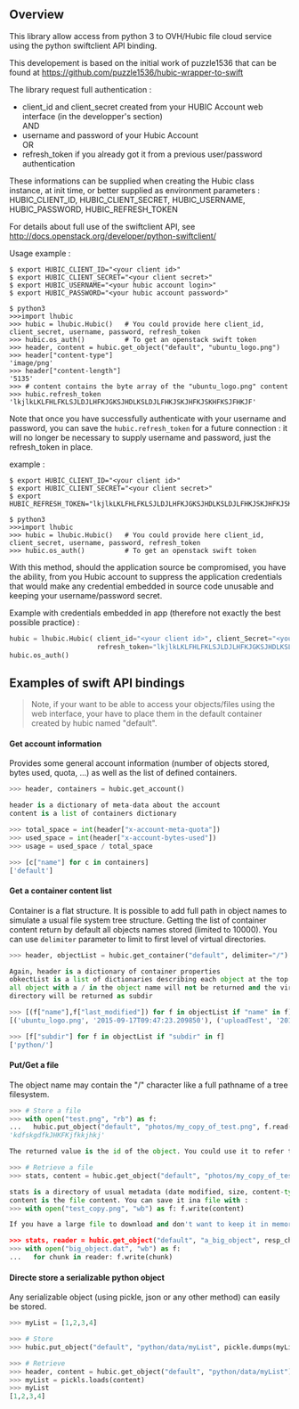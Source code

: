 ## Overview

This library allow access from python 3 to OVH/Hubic file cloud service using the python swiftclient API binding.

This developement is based on the initial work of puzzle1536 that can be found at https://github.com/puzzle1536/hubic-wrapper-to-swift


The library request full authentication :

 - client_id and client_secret created from your HUBIC Account web interface (in the developper's section)  
AND
 - username and password of your Hubic Account  
OR
 - refresh_token if you already got it from a previous user/password authentication

These informations can be supplied when creating the Hubic class instance, at init time, or better supplied as environment parameters : HUBIC_CLIENT_ID, HUBIC_CLIENT_SECRET, HUBIC_USERNAME, HUBIC_PASSWORD, HUBIC_REFRESH_TOKEN

For details about full use of the swiftclient API, see http://docs.openstack.org/developer/python-swiftclient/

Usage example :
```
$ export HUBIC_CLIENT_ID="<your client id>"
$ export HUBIC_CLIENT_SECRET="<your client secret>"
$ export HUBIC_USERNAME="<your hubic account login>"
$ export HUBIC_PASSWORD="<your hubic account password>"

$ python3
>>>import lhubic
>>> hubic = lhubic.Hubic()   # You could provide here client_id, client_secret, username, password, refresh_token
>>> hubic.os_auth()          # To get an openstack swift token
>>> header, content = hubic.get_object("default", "ubuntu_logo.png")
>>> header["content-type"]
'image/png'
>>> header["content-length"]
'5135'
>>> # content contains the byte array of the "ubuntu_logo.png" content
>>> hubic.refresh_token
'lkjlkLKLFHLFKLSJLDJLHFKJGKSJHDLKSLDJLFHKJSKJHFKJSKHFKSJFHKJF'
```

Note that once you have successfully authenticate with your username and password, you can save the ```hubic.refresh_token``` for a future connection : it will no longer be necessary to supply username and password, just the refresh_token in place.

example :
```
$ export HUBIC_CLIENT_ID="<your client id>"
$ export HUBIC_CLIENT_SECRET="<your client secret>"
$ export HUBIC_REFRESH_TOKEN="lkjlkLKLFHLFKLSJLDJLHFKJGKSJHDLKSLDJLFHKJSKJHFKJSKHFKSJFHKJF"

$ python3
>>>import lhubic
>>> hubic = lhubic.Hubic()   # You could provide here client_id, client_secret, username, password, refresh_token
>>> hubic.os_auth()          # To get an openstack swift token
```

With this method, should the application source be compromised, you have the ability, from you Hubic account to suppress the application credentials that would make any credential embedded in source code unusable and keeping your username/password secret.

Example with credentials embedded in app (therefore not exactly the best possible practice) :
```python
hubic = lhubic.Hubic( client_id="<your client id>", client_Secret="<your client secret>",
                      refresh_token="lkjlkLKLFHLFKLSJLDJLHFKJGKSJHDLKSLDJLFHKJSKJHFKJSKHFKSJFHKJF")
hubic.os_auth()
```

## Examples of swift API bindings

>Note, if your want to be able to access your objects/files using the web interface, your have to place them in the default container created by hubic named "default".

#### Get account information

Provides some general account information (number of objects stored, bytes used, quota, ...) as well as the list of defined containers.

```python
>>> header, containers = hubic.get_account()

header is a dictionary of meta-data about the account
content is a list of containers dictionary

>>> total_space = int(header["x-account-meta-quota"])
>>> used_space = int(header["x-account-bytes-used"])
>>> usage = used_space / total_space

>>> [c["name"] for c in containers]
['default']
```

#### Get a container content list

Container is a flat structure. It is possible to add full path in object names to simulate a usual file system tree structure.
Getting the list of container content return by default all objects names stored (limited to 10000). You can use ```delimiter``` parameter to limit to first level of virtual directories.

```python
>>> header, objectList = hubic.get_container("default", delimiter="/")

Again, header is a dictionary of container properties
obkectList is a list of dictionaries describing each object at the top container level
all object with a / in the object name will not be returned and the virtual
directory will be returned as subdir

>>> [(f["name"],f["last_modified"]) for f in objectList if "name" in f]
[('ubuntu_logo.png', '2015-09-17T09:47:23.209850'), ('uploadTest', '2015-09-17T08:31:06.547660')]

>>> [f["subdir"] for f in objectList if "subdir" in f]
['python/']
```

#### Put/Get a file

The object name may contain the "/" character like a full pathname of a tree filesystem.

```python
>>> # Store a file
>>> with open("test.png", "rb") as f:
...   hubic.put_object("default", "photos/my_copy_of_test.png", f.read())
'kdfskgdfkJHKFKjfkkjhkj'

The returned value is the id of the object. You could use it to refer to this object in an external system.

>>> # Retrieve a file
>>> stats, content = hubic.get_object("default", "photos/my_copy_of_test.png")

stats is a directory of usual metadata (date modified, size, content-type, content-length)
content is the file content. You can save it ina file with :
>>> with open("test_copy.png", "wb") as f: f.write(content)

If you have a large file to download and don't want to keep it in memory, use the chunk download

>>> stats, reader = hubic.get_object("default", "a_big_object", resp_chunk_size=1048560) # For chunks of 1MB
>>> with open("big_object.dat", "wb") as f:
...   for chunk in reader: f.write(chunk)
```

#### Directe store a serializable python object

Any serializable object (using pickle, json or any other method) can easily be stored.

```python
>>> myList = [1,2,3,4]

>>> # Store
>>> hubic.put_object("default", "python/data/myList", pickle.dumps(myList))

>>> # Retrieve
>>> header, content = hubic.get_object("default", "python/data/myList")
>>> myList = pickls.loads(content)
>>> myList
[1,2,3,4]
```

